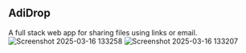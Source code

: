 ## AdiDrop
A full stack web app for sharing files using links or email.
![Screenshot 2025-03-16 133258](https://github.com/user-attachments/assets/85373deb-b8f1-4b44-a303-13124c28f428)
![Screenshot 2025-03-16 133207](https://github.com/user-attachments/assets/991a1093-4e57-4374-afd6-36f0d2a477c4)
